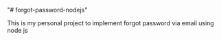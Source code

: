"# forgot-password-nodejs" 

This is my personal project to implement forgot password via email using node js 